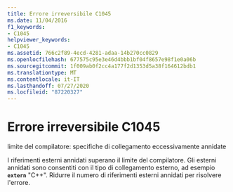 ```yaml
---
title: Errore irreversibile C1045
ms.date: 11/04/2016
f1_keywords:
- C1045
helpviewer_keywords:
- C1045
ms.assetid: 766c2f89-4ecd-4281-adaa-14b270cc0829
ms.openlocfilehash: 677575c95e3e46d4bbb1bf04f8657e98f1e0a06b
ms.sourcegitcommit: 1f009ab0f2cc4a177f2d1353d5a38f164612bdb1
ms.translationtype: MT
ms.contentlocale: it-IT
ms.lasthandoff: 07/27/2020
ms.locfileid: "87220327"
---
```

# <a name="fatal-error-c1045"></a>Errore irreversibile C1045

limite del compilatore: specifiche di collegamento eccessivamente annidate

I riferimenti esterni annidati superano il limite del compilatore. Gli esterni annidati sono consentiti con il tipo di collegamento esterno, ad esempio **`extern`** "C++". Ridurre il numero di riferimenti esterni annidati per risolvere l'errore.

